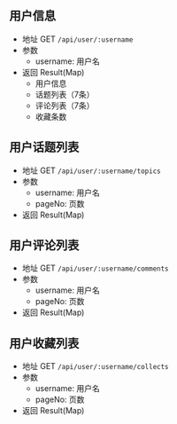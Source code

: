 ## 用户信息

- 地址 GET `/api/user/:username`
- 参数
  - username: 用户名
- 返回 Result(Map)
  - 用户信息
  - 话题列表（7条）
  - 评论列表（7条）
  - 收藏条数

## 用户话题列表

- 地址 GET `/api/user/:username/topics`
- 参数
  - username: 用户名
  - pageNo: 页数
- 返回 Result(Map)

## 用户评论列表

- 地址 GET `/api/user/:username/comments`
- 参数
  - username: 用户名
  - pageNo: 页数
- 返回 Result(Map)

## 用户收藏列表

- 地址 GET `/api/user/:username/collects`
- 参数
  - username: 用户名
  - pageNo: 页数
- 返回 Result(Map)
